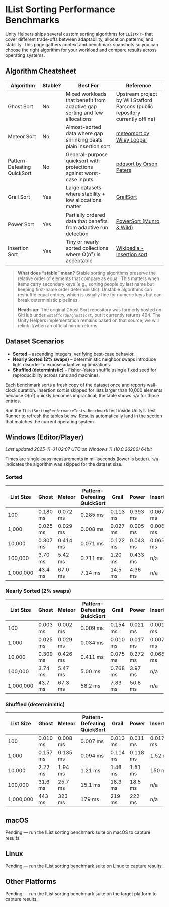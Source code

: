 # IList Sorting Performance Benchmarks

Unity Helpers ships several custom sorting algorithms for `IList<T>` that cover different trade-offs between adaptability, allocation patterns, and stability. This page gathers context and benchmark snapshots so you can choose the right algorithm for your workload and compare results across operating systems.

## Algorithm Cheatsheet

| Algorithm                   | Stable? | Best For                                                                   | Reference                                                                       |
| --------------------------- | ------- | -------------------------------------------------------------------------- | ------------------------------------------------------------------------------- |
| Ghost Sort                  | No      | Mixed workloads that benefit from adaptive gap sorting and few allocations | Upstream project by Will Stafford Parsons (public repository currently offline) |
| Meteor Sort                 | No      | Almost-sorted data where gap shrinking beats plain insertion sort          | [meteorsort by Wiley Looper](https://github.com/wileylooper/meteorsort)         |
| Pattern-Defeating QuickSort | No      | General-purpose quicksort with protections against worst-case inputs       | [pdqsort by Orson Peters](https://github.com/orlp/pdqsort)                      |
| Grail Sort                  | Yes     | Large datasets where stability + low allocations matter                    | [GrailSort](https://github.com/Mrrl/GrailSort)                                  |
| Power Sort                  | Yes     | Partially ordered data that benefits from adaptive run detection           | [PowerSort (Munro & Wild)](https://arxiv.org/abs/1805.04154)                    |
| Insertion Sort              | Yes     | Tiny or nearly sorted collections where O(n²) is acceptable                | [Wikipedia - Insertion sort](https://en.wikipedia.org/wiki/Insertion_sort)      |

> **What does “stable” mean?** Stable sorting algorithms preserve the relative order of elements that compare as equal. This matters when items carry secondary keys (e.g., sorting people by last name but keeping first-name order deterministic). Unstable algorithms can reshuffle equal entries, which is usually fine for numeric keys but can break deterministic pipelines.
>
> **Heads up:** The original Ghost Sort repository was formerly hosted on GitHub under `wstaffordp/ghostsort`, but it currently returns 404. The Unity Helpers implementation remains based on that source; we will relink if/when an official mirror returns.

## Dataset Scenarios

- **Sorted** – ascending integers, verifying best-case behavior.
- **Nearly Sorted (2% swaps)** – deterministic neighbor swaps introduce light disorder to expose adaptive optimizations.
- **Shuffled (deterministic)** – Fisher–Yates shuffle using a fixed seed for reproducibility across runs and machines.

Each benchmark sorts a fresh copy of the dataset once and reports wall-clock duration. Insertion sort is skipped for lists larger than 10,000 elements because O(n²) quickly becomes impractical; the table shows `n/a` for those entries.

Run the `IListSortingPerformanceTests.Benchmark` test inside Unity’s Test Runner to refresh the tables below. Results automatically land in the section that matches the current operating system.

## Windows (Editor/Player)

<!-- ILIST_SORT_WINDOWS_START -->

_Last updated 2025-11-01 02:07 UTC on Windows 11 (10.0.26200) 64bit_

Times are single-pass measurements in milliseconds (lower is better). `n/a` indicates the algorithm was skipped for the dataset size.

### Sorted

| List Size | Ghost    | Meteor   | Pattern-Defeating QuickSort | Grail    | Power    | Insertion |
| --------- | -------- | -------- | --------------------------- | -------- | -------- | --------- |
| 100       | 0.180 ms | 0.072 ms | 0.285 ms                    | 0.113 ms | 0.393 ms | 0.067 ms  |
| 1,000     | 0.025 ms | 0.029 ms | 0.008 ms                    | 0.027 ms | 0.005 ms | 0.006 ms  |
| 10,000    | 0.307 ms | 0.414 ms | 0.071 ms                    | 0.122 ms | 0.043 ms | 0.063 ms  |
| 100,000   | 3.70 ms  | 5.42 ms  | 0.711 ms                    | 1.20 ms  | 0.433 ms | n/a       |
| 1,000,000 | 43.4 ms  | 67.0 ms  | 7.14 ms                     | 14.5 ms  | 4.36 ms  | n/a       |

### Nearly Sorted (2% swaps)

| List Size | Ghost    | Meteor   | Pattern-Defeating QuickSort | Grail    | Power    | Insertion |
| --------- | -------- | -------- | --------------------------- | -------- | -------- | --------- |
| 100       | 0.003 ms | 0.002 ms | 0.009 ms                    | 0.154 ms | 0.021 ms | 0.001 ms  |
| 1,000     | 0.025 ms | 0.029 ms | 0.034 ms                    | 0.010 ms | 0.017 ms | 0.007 ms  |
| 10,000    | 0.309 ms | 0.426 ms | 0.411 ms                    | 0.075 ms | 0.272 ms | 0.068 ms  |
| 100,000   | 3.74 ms  | 5.47 ms  | 5.00 ms                     | 0.768 ms | 3.97 ms  | n/a       |
| 1,000,000 | 43.7 ms  | 67.3 ms  | 58.2 ms                     | 7.83 ms  | 50.8 ms  | n/a       |

### Shuffled (deterministic)

| List Size | Ghost    | Meteor   | Pattern-Defeating QuickSort | Grail    | Power    | Insertion |
| --------- | -------- | -------- | --------------------------- | -------- | -------- | --------- |
| 100       | 0.010 ms | 0.008 ms | 0.007 ms                    | 0.013 ms | 0.011 ms | 0.017 ms  |
| 1,000     | 0.157 ms | 0.135 ms | 0.094 ms                    | 0.114 ms | 0.118 ms | 1.52 ms   |
| 10,000    | 2.22 ms  | 1.94 ms  | 1.21 ms                     | 1.46 ms  | 1.51 ms  | 150 ms    |
| 100,000   | 31.6 ms  | 25.7 ms  | 15.1 ms                     | 18.3 ms  | 18.5 ms  | n/a       |
| 1,000,000 | 443 ms   | 323 ms   | 179 ms                      | 219 ms   | 222 ms   | n/a       |

<!-- ILIST_SORT_WINDOWS_END -->

## macOS

<!-- ILIST_SORT_MACOS_START -->

Pending — run the IList sorting benchmark suite on macOS to capture results.

<!-- ILIST_SORT_MACOS_END -->

## Linux

<!-- ILIST_SORT_LINUX_START -->

Pending — run the IList sorting benchmark suite on Linux to capture results.

<!-- ILIST_SORT_LINUX_END -->

## Other Platforms

<!-- ILIST_SORT_OTHER_START -->

Pending — run the IList sorting benchmark suite on the target platform to capture results.

<!-- ILIST_SORT_OTHER_END -->

